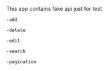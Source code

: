 This app contains fake api just for test

    -add

    -delete

    -edit

    -search

    -pagination 